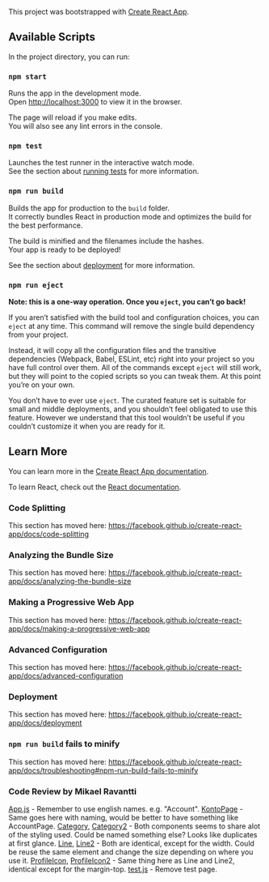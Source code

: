 This project was bootstrapped with [Create React App](https://github.com/facebook/create-react-app).

## Available Scripts

In the project directory, you can run:

### `npm start`

Runs the app in the development mode.<br>
Open [http://localhost:3000](http://localhost:3000) to view it in the browser.

The page will reload if you make edits.<br>
You will also see any lint errors in the console.

### `npm test`

Launches the test runner in the interactive watch mode.<br>
See the section about [running tests](https://facebook.github.io/create-react-app/docs/running-tests) for more information.

### `npm run build`

Builds the app for production to the `build` folder.<br>
It correctly bundles React in production mode and optimizes the build for the best performance.

The build is minified and the filenames include the hashes.<br>
Your app is ready to be deployed!

See the section about [deployment](https://facebook.github.io/create-react-app/docs/deployment) for more information.

### `npm run eject`

**Note: this is a one-way operation. Once you `eject`, you can’t go back!**

If you aren’t satisfied with the build tool and configuration choices, you can `eject` at any time. This command will remove the single build dependency from your project.

Instead, it will copy all the configuration files and the transitive dependencies (Webpack, Babel, ESLint, etc) right into your project so you have full control over them. All of the commands except `eject` will still work, but they will point to the copied scripts so you can tweak them. At this point you’re on your own.

You don’t have to ever use `eject`. The curated feature set is suitable for small and middle deployments, and you shouldn’t feel obligated to use this feature. However we understand that this tool wouldn’t be useful if you couldn’t customize it when you are ready for it.

## Learn More

You can learn more in the [Create React App documentation](https://facebook.github.io/create-react-app/docs/getting-started).

To learn React, check out the [React documentation](https://reactjs.org/).

### Code Splitting

This section has moved here: https://facebook.github.io/create-react-app/docs/code-splitting

### Analyzing the Bundle Size

This section has moved here: https://facebook.github.io/create-react-app/docs/analyzing-the-bundle-size

### Making a Progressive Web App

This section has moved here: https://facebook.github.io/create-react-app/docs/making-a-progressive-web-app

### Advanced Configuration

This section has moved here: https://facebook.github.io/create-react-app/docs/advanced-configuration

### Deployment

This section has moved here: https://facebook.github.io/create-react-app/docs/deployment

### `npm run build` fails to minify

This section has moved here: https://facebook.github.io/create-react-app/docs/troubleshooting#npm-run-build-fails-to-minify

### Code Review by Mikael Ravantti

[App.js](https://github.com/erikarvidsson/KA-project2/blob/master/src/App.js#13) - Remember to use english names. e.g. "Account".
[KontoPage](https://github.com/erikarvidsson/KA-project2/blob/master/src/components/KontoPage/index.js) - Same goes here with naming, would be better to have something like AccountPage.
[Category](https://github.com/erikarvidsson/KA-project2/blob/master/src/components/Category/index.js), [Category2](https://github.com/erikarvidsson/KA-project2/blob/master/src/components/Category2/index.js) - Both components seems to share alot of the styling used. Could be named something else? Looks like duplicates at first glance.
[Line](https://github.com/erikarvidsson/KA-project2/blob/master/src/components/Line/index.js), [Line2](https://github.com/erikarvidsson/KA-project2/blob/master/src/components/Line2/index.js) - Both are identical, except for the width. Could be reuse the same element and change the size depending on where you use it.
[ProfileIcon](https://github.com/erikarvidsson/KA-project2/blob/master/src/components/ProfileIcon/index.js), [ProfileIcon2](https://github.com/erikarvidsson/KA-project2/blob/master/src/components/ProfileIcon2/index.js) - Same thing here as Line and Line2, identical except for the margin-top.
[test.js](https://github.com/erikarvidsson/KA-project2/blob/master/src/view/test.js) - Remove test page.
